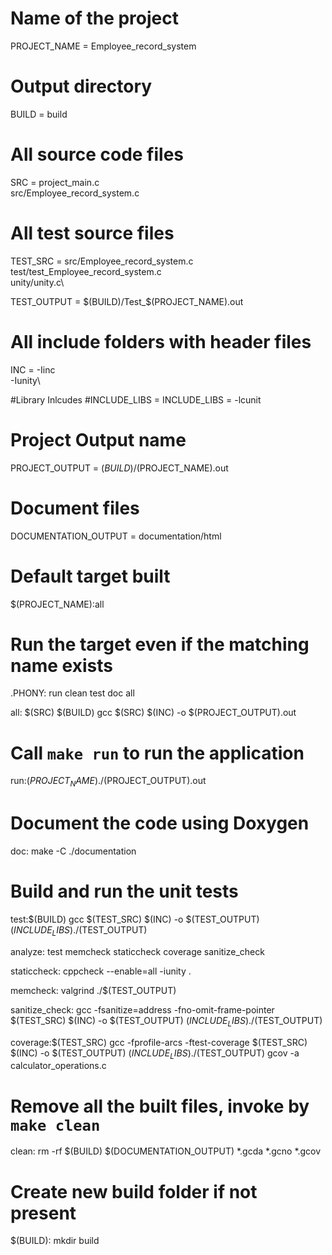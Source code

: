 # Name of the project
PROJECT_NAME = Employee_record_system

# Output directory
BUILD = build

# All source code files
SRC = project_main.c\
src/Employee_record_system.c

# All test source files
TEST_SRC = src/Employee_record_system.c\
test/test_Employee_record_system.c\
unity/unity.c\

TEST_OUTPUT = $(BUILD)/Test_$(PROJECT_NAME).out

# All include folders with header files
INC	= -Iinc\
-Iunity\

#Library Inlcudes
#INCLUDE_LIBS = 
INCLUDE_LIBS = -lcunit

# Project Output name
PROJECT_OUTPUT = $(BUILD)/$(PROJECT_NAME).out

# Document files
DOCUMENTATION_OUTPUT = documentation/html

# Default target built
$(PROJECT_NAME):all

# Run the target even if the matching name exists
.PHONY: run clean test doc all

all: $(SRC) $(BUILD)
	gcc $(SRC) $(INC) -o $(PROJECT_OUTPUT).out

# Call `make run` to run the application
run:$(PROJECT_NAME)
	./$(PROJECT_OUTPUT).out

# Document the code using Doxygen
doc:
	make -C ./documentation

# Build and run the unit tests
test:$(BUILD)
	gcc $(TEST_SRC) $(INC) -o $(TEST_OUTPUT) $(INCLUDE_LIBS)
	./$(TEST_OUTPUT)

analyze: test memcheck staticcheck coverage sanitize_check

staticcheck:
	cppcheck --enable=all -iunity .

memcheck:
	valgrind ./$(TEST_OUTPUT)

sanitize_check:
	gcc -fsanitize=address -fno-omit-frame-pointer $(TEST_SRC) $(INC) -o $(TEST_OUTPUT) $(INCLUDE_LIBS)
	./$(TEST_OUTPUT)

coverage:$(TEST_SRC)
	gcc -fprofile-arcs -ftest-coverage $(TEST_SRC) $(INC) -o $(TEST_OUTPUT) $(INCLUDE_LIBS)
	./$(TEST_OUTPUT)
	gcov -a calculator_operations.c

# Remove all the built files, invoke by `make clean`
clean:
	rm -rf $(BUILD) $(DOCUMENTATION_OUTPUT) *.gcda *.gcno *.gcov

# Create new build folder if not present
$(BUILD):
	mkdir build
